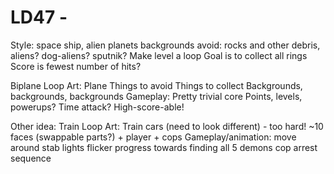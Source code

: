 LD47 -
============================

Style:
  space ship, alien planets backgrounds
  avoid: rocks and other debris, aliens? dog-aliens? sputnik?
Make level a loop
Goal is to collect all rings
Score is fewest number of hits?

Biplane Loop
Art:
  Plane
  Things to avoid
  Things to collect
  Backgrounds, backgrounds, backgrounds
Gameplay:
  Pretty trivial core
  Points, levels, powerups? Time attack?
    High-score-able!

Other idea: Train Loop
Art:
  Train cars (need to look different) - too hard!
  ~10 faces (swappable parts?) + player + cops
Gameplay/animation:
  move around
  stab
  lights flicker
  progress towards finding all 5 demons
  cop arrest sequence
